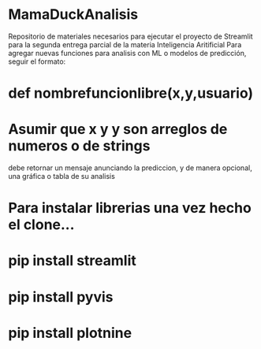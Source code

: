 # MamaDuckAnalisis
Repositorio de materiales necesarios para ejecutar el proyecto de Streamlit para la segunda entrega parcial de la materia Inteligencia Aritificial
Para agregar nuevas funciones para analisis con ML o modelos de predicción, seguir el formato:
# def nombrefuncionlibre(x,y,usuario)
# Asumir que x y y son arreglos de numeros o de strings
debe retornar un mensaje anunciando la prediccion, y de manera opcional, una gráfica o tabla de su analisis

# Para instalar librerias una vez hecho el clone...
# pip install streamlit
# pip install pyvis
# pip install plotnine

